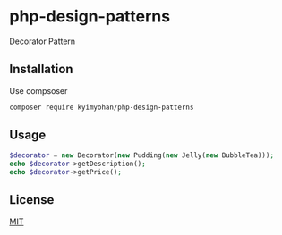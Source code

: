 # php-design-patterns

Decorator Pattern

## Installation

Use compsoser 

```bash
composer require kyimyohan/php-design-patterns
```

## Usage

```php
$decorator = new Decorator(new Pudding(new Jelly(new BubbleTea)));
echo $decorator->getDescription();
echo $decorator->getPrice();
```

## License

[MIT](/LICENSE.md)
